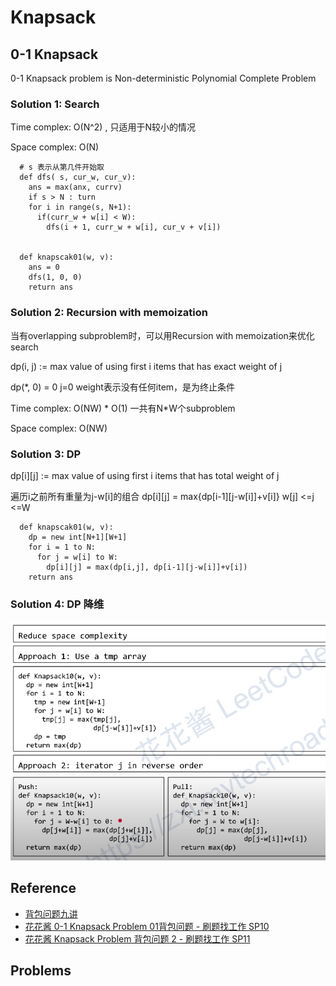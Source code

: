 # Knapsack

## 0-1 Knapsack
0-1 Knapsack problem is Non-deterministic Polynomial Complete Problem

### Solution 1: Search
Time complex: O(N^2) , 只适用于N较小的情况

Space complex: O(N)

```
  # s 表示从第几件开始取
  def dfs( s, cur_w, cur_v):
    ans = max(anx, currv)
    if s > N : turn
    for i in range(s, N+1):
      if(curr_w + w[i] < W):
        dfs(i + 1, curr_w + w[i], cur_v + v[i])


  def knapscak01(w, v):
    ans = 0
    dfs(1, 0, 0)
    return ans
```
### Solution 2: Recursion with memoization
当有overlapping subproblem时，可以用Recursion with memoization来优化search

dp(i, j) := max value of using first i items that has exact weight of j

dp(*, 0) = 0   j=0 weight表示没有任何item，是为终止条件

Time complex: O(NW) * O(1) 一共有N*W个subproblem

Space complex: O(NW) 

### Solution 3: DP
dp[i][j] := max value of using first i items that has total weight of j

遍历i之前所有重量为j-w[i]的组合
dp[i][j] = max{dp[i-1][j-w[i]]+v[i]}     w[j] <=j <=W    

```
  def knapscak01(w, v):
    dp = new int[N+1][W+1]
    for i = 1 to N:
      for j = w[i] to W:
        dp[i][j] = max(dp[i,j], dp[i-1][j-w[i]]+v[i])
    return ans
```

### Solution 4: DP 降维
![](./_images/dp-reduce-space.png)



## Reference
- [背包问题九讲](https://www.kancloud.cn/kancloud/pack/70124)
- [花花酱 0-1 Knapsack Problem 01背包问题 - 刷题找工作 SP10](https://www.youtube.com/watch?v=CO0r6kcwHUU)
- [花花酱 Knapsack Problem 背包问题 2 - 刷题找工作 SP11](https://www.youtube.com/watch?v=rM_G4dboKhc)

## Problems
